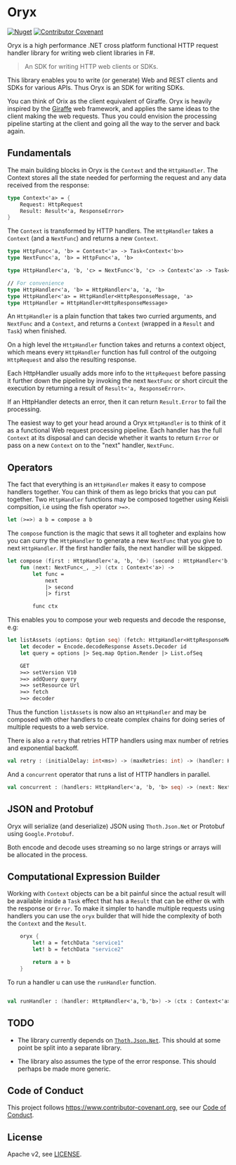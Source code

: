 # Oryx

[![Nuget](https://img.shields.io/nuget/v/oryx)](https://www.nuget.org/packages/Oryx/)
[![Contributor Covenant](https://img.shields.io/badge/Contributor%20Covenant-v1.4%20adopted-0f69b4.svg)](code-of-conduct.md)

Oryx is a high performance .NET cross platform functional HTTP request handler library for writing web client libraries in F#.

> An SDK for writing HTTP web clients or SDKs.

This library enables you to write (or generate) Web and REST clients and SDKs for various APIs. Thus Oryx is an SDK for writing SDKs.

You can think of Orix as the client equivalent of Giraffe. Oryx is heavily inspired by the [Giraffe](https://github.com/giraffe-fsharp/Giraffe) web framework, and applies the same ideas to the client making the web requests. Thus you could envision the processing pipeline starting at the client and going all the way to the server and back again.

## Fundamentals

The main building blocks in Oryx is the `Context` and the `HttpHandler`. The Context stores all the state needed for performing the request and any data received from the response:

```fs
type Context<'a> = {
    Request: HttpRequest
    Result: Result<'a, ResponseError>
}
```

The `Context` is transformed by HTTP handlers. The `HttpHandler` takes a `Context` (and a `NextFunc`) and returns a new `Context`.

```fs
type HttpFunc<'a, 'b> = Context<'a> -> Task<Context<'b>>
type NextFunc<'a, 'b> = HttpFunc<'a, 'b>

type HttpHandler<'a, 'b, 'c> = NextFunc<'b, 'c> -> Context<'a> -> Task<Context<'c>>

// For convenience
type HttpHandler<'a, 'b> = HttpHandler<'a, 'a, 'b>
type HttpHandler<'a> = HttpHandler<HttpResponseMessage, 'a>
type HttpHandler = HttpHandler<HttpResponseMessage>
```

An `HttpHandler` is a plain function that takes two curried arguments, and `NextFunc` and a `Context`, and returns a `Context` (wrapped in a `Result` and `Task`) when finished.

On a high level the `HttpHandler` function takes and returns a context object, which means every `HttpHandler` function has full control of the outgoing `HttpRequest` and also the resulting response.

Each HttpHandler usually adds more info to the `HttpRequest` before passing it further down the pipeline by invoking the next `NextFunc` or short circuit the execution by returning a result of `Result<'a, ResponseError>`.

If an HttpHandler detects an error, then it can return `Result.Error` to fail the processing.

The easiest way to get your head around a Oryx `HttpHandler` is to think of it as a functional Web request processing pipeline. Each handler has the full `Context` at its disposal and can decide whether it wants to return `Error` or pass on a new `Context` on to the "next" handler, `NextFunc`.

## Operators

The fact that everything is an `HttpHandler` makes it easy to compose handlers together. You can think of them as lego bricks that you can put together. Two `HttpHandler` functions may be composed together using Keisli compsition, i.e using the fish operator `>=>`.

```fs
let (>=>) a b = compose a b
```

The `compose` function is the magic that sews it all togheter and explains how you can curry the `HttpHandler` to generate a new `NextFunc` that you give to next `HttpHandler`. If the first handler fails, the next handler will be skipped.

```fs
let compose (first : HttpHandler<'a, 'b, 'd>) (second : HttpHandler<'b, 'c, 'd>) : HttpHandler<'a,'c,'d> =
    fun (next: NextFunc<_, _>) (ctx : Context<'a>) ->
        let func =
            next
            |> second
            |> first

        func ctx
```

This enables you to compose your web requests and decode the response, e.g:

```fs
let listAssets (options: Option seq) (fetch: HttpHandler<HttpResponseMessage,Stream, 'a>) =
    let decoder = Encode.decodeResponse Assets.Decoder id
    let query = options |> Seq.map Option.Render |> List.ofSeq

    GET
    >=> setVersion V10
    >=> addQuery query
    >=> setResource Url
    >=> fetch
    >=> decoder
```

Thus the function `listAssets` is now also an `HttpHandler` and may be composed with other handlers to create complex chains for doing series of multiple requests to a web service.

There is also a `retry` that retries HTTP handlers using max number of retries and exponential backoff.

```fs
val retry : (initialDelay: int<ms>) -> (maxRetries: int) -> (handler: HttpHandler<'a,'b,'c>) -> (next: NextFunc<'b,'c>) -> (ctx: Context<'a>) -> Task<Context<'c>>
```

And a `concurrent` operator that runs a list of HTTP handlers in parallel.

```fs
val concurrent : (handlers: HttpHandler<'a, 'b, 'b> seq) -> (next: NextFunc<'b list, 'c>) -> (ctx: Context<'a>) -> Task<Context<'c>>
```

## JSON and Protobuf

Oryx will serialize (and deserialize) JSON using `Thoth.Json.Net` or Protobuf using `Google.Protobuf`.

Both encode and decode uses streaming so no large strings or arrays will be allocated in the process.

## Computational Expression Builder

Working with `Context` objects can be a bit painful since the actual result will be available inside a `Task` effect that has a `Result` that can be either `Ok` with the response or `Error`. To make it simpler to handle multiple requests using handlers you can use the `oryx` builder that will hide the complexity of both the `Context` and the `Result`.

```fs
    oryx {
        let! a = fetchData "service1"
        let! b = fetchData "service2"

        return a + b
    }
```

To run a handler u can use the `runHandler` function.

```fs

val runHandler : (handler: HttpHandler<'a,'b,'b>) -> (ctx : Context<'a>) -> Task<Result<'b, ResponseError>>

```

## TODO

- The library currently depends on [`Thoth.Json.Net`](https://mangelmaxime.github.io/Thoth/). This should at some point be split into a separate library.

- The library also assumes the type of the error response. This should perhaps be made more generic.

## Code of Conduct

This project follows https://www.contributor-covenant.org, see our [Code of Conduct](https://github.com/cognitedata/oryx/blob/master/CODE_OF_CONDUCT.md).

## License

Apache v2, see [LICENSE](https://github.com/cognitedata/oryx/blob/master/LICENSE).